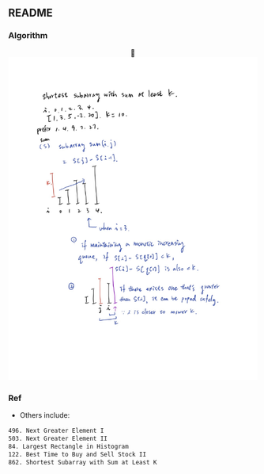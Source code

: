 ## README

### Algorithm

<p align="center">
  <img src="./algo.jpg" />
</p>

### Ref

- Others include:

```
496. Next Greater Element I
503. Next Greater Element II
84. Largest Rectangle in Histogram
122. Best Time to Buy and Sell Stock II
862. Shortest Subarray with Sum at Least K
```
